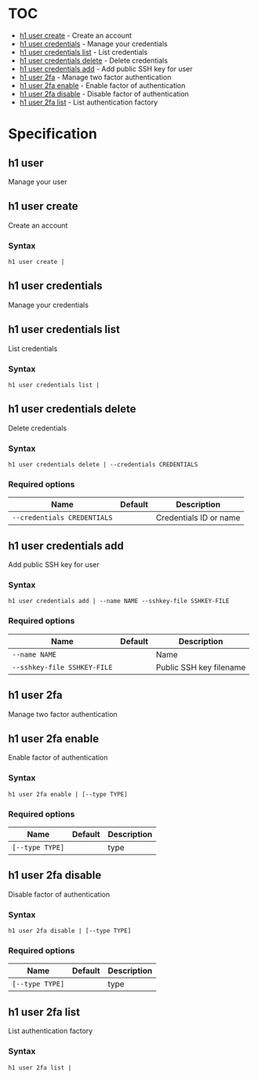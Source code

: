 # TOC

 * [h1 user create](#h1-user-create) - Create an account
 * [h1 user credentials](#h1-user-credentials) - Manage your credentials
  * [h1 user credentials list](#h1-user-credentials-list) - List credentials
  * [h1 user credentials delete](#h1-user-credentials-delete) - Delete credentials
  * [h1 user credentials add](#h1-user-credentials-add) - Add public SSH key for user
 * [h1 user 2fa](#h1-user-2fa) - Manage two factor authentication
  * [h1 user 2fa enable](#h1-user-2fa-enable) - Enable factor of authentication
  * [h1 user 2fa disable](#h1-user-2fa-disable) - Disable factor of authentication
  * [h1 user 2fa list](#h1-user-2fa-list) - List authentication factory


# Specification

## h1 user

Manage your user

## h1 user create

Create an account

### Syntax

```h1 user create | ```

## h1 user credentials

Manage your credentials

## h1 user credentials list

List credentials

### Syntax

```h1 user credentials list | ```

## h1 user credentials delete

Delete credentials

### Syntax

```h1 user credentials delete | --credentials CREDENTIALS```

### Required options

| Name | Default | Description | 
| ---- | ------- | ----------- |
| ```--credentials CREDENTIALS``` |  | Credentials ID or name |

## h1 user credentials add

Add public SSH key for user

### Syntax

```h1 user credentials add | --name NAME --sshkey-file SSHKEY-FILE```

### Required options

| Name | Default | Description | 
| ---- | ------- | ----------- |
| ```--name NAME``` |  | Name |
| ```--sshkey-file SSHKEY-FILE``` |  | Public SSH key filename |

## h1 user 2fa

Manage two factor authentication

## h1 user 2fa enable

Enable factor of authentication

### Syntax

```h1 user 2fa enable | [--type TYPE]```

### Required options

| Name | Default | Description | 
| ---- | ------- | ----------- |
| ```[--type TYPE]``` |  | type |

## h1 user 2fa disable

Disable factor of authentication

### Syntax

```h1 user 2fa disable | [--type TYPE]```

### Required options

| Name | Default | Description | 
| ---- | ------- | ----------- |
| ```[--type TYPE]``` |  | type |

## h1 user 2fa list

List authentication factory

### Syntax

```h1 user 2fa list | ```


